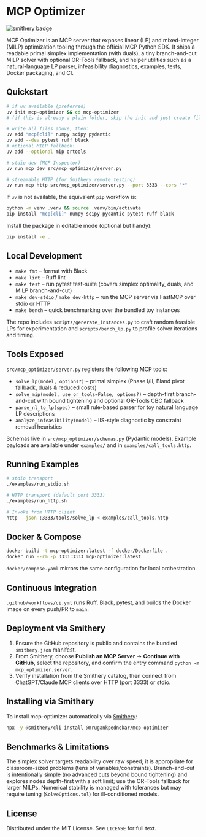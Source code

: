 # MCP Optimizer

[![smithery badge](https://smithery.ai/badge/@mrugankpednekar/mcp-optimizer)](https://smithery.ai/server/@mrugankpednekar/mcp-optimizer)

MCP Optimizer is an MCP server that exposes linear (LP) and mixed-integer (MILP) optimization tooling through the official MCP Python SDK. It ships a readable primal simplex implementation (with duals), a tiny branch-and-cut MILP solver with optional OR-Tools fallback, and helper utilities such as a natural-language LP parser, infeasibility diagnostics, examples, tests, Docker packaging, and CI.

## Quickstart

```sh
# if uv available (preferred)
uv init mcp-optimizer && cd mcp-optimizer
# (if this is already a plain folder, skip the init and just create files)

# write all files above, then:
uv add "mcp[cli]" numpy scipy pydantic
uv add --dev pytest ruff black
# optional MILP fallback:
uv add --optional mip ortools

# stdio dev (MCP Inspector)
uv run mcp dev src/mcp_optimizer/server.py

# streamable HTTP (for Smithery remote testing)
uv run mcp http src/mcp_optimizer/server.py --port 3333 --cors "*"
```

If `uv` is not available, the equivalent `pip` workflow is:

```sh
python -m venv .venv && source .venv/bin/activate
pip install "mcp[cli]" numpy scipy pydantic pytest ruff black
```

Install the package in editable mode (optional but handy):

```sh
pip install -e .
```

## Local Development

- `make fmt` – format with Black
- `make lint` – Ruff lint
- `make test` – run pytest test-suite (covers simplex optimality, duals, and MILP branch-and-cut)
- `make dev-stdio` / `make dev-http` – run the MCP server via FastMCP over stdio or HTTP
- `make bench` – quick benchmarking over the bundled toy instances

The repo includes `scripts/generate_instances.py` to craft random feasible LPs for experimentation and `scripts/bench_lp.py` to profile solver iterations and timing.

## Tools Exposed

`src/mcp_optimizer/server.py` registers the following MCP tools:

- `solve_lp(model, options?)` – primal simplex (Phase I/II, Bland pivot fallback, duals & reduced costs)
- `solve_mip(model, use_or_tools=False, options?)` – depth-first branch-and-cut with bound tightening and optional OR-Tools CBC fallback
- `parse_nl_to_lp(spec)` – small rule-based parser for toy natural language LP descriptions
- `analyze_infeasibility(model)` – IIS-style diagnostic by constraint removal heuristics

Schemas live in `src/mcp_optimizer/schemas.py` (Pydantic models). Example payloads are available under `examples/` and in `examples/call_tools.http`.

## Running Examples

```sh
# stdio transport
./examples/run_stdio.sh

# HTTP transport (default port 3333)
./examples/run_http.sh

# Invoke from HTTP client
http --json :3333/tools/solve_lp < examples/call_tools.http
```

## Docker & Compose

```sh
docker build -t mcp-optimizer:latest -f docker/Dockerfile .
docker run --rm -p 3333:3333 mcp-optimizer:latest
```

`docker/compose.yaml` mirrors the same configuration for local orchestration.

## Continuous Integration

`.github/workflows/ci.yml` runs Ruff, Black, pytest, and builds the Docker image on every push/PR to `main`.

## Deployment via Smithery

1. Ensure the GitHub repository is public and contains the bundled `smithery.json` manifest.
2. From Smithery, choose **Publish an MCP Server** → **Continue with GitHub**, select the repository, and confirm the entry command `python -m mcp_optimizer.server`.
3. Verify installation from the Smithery catalog, then connect from ChatGPT/Claude MCP clients over HTTP (port 3333) or stdio.

## Installing via Smithery

To install mcp-optimizer automatically via [Smithery](https://smithery.ai/server/@mrugankpednekar/mcp-optimizer):

```bash
npx -y @smithery/cli install @mrugankpednekar/mcp-optimizer
```

## Benchmarks & Limitations

The simplex solver targets readability over raw speed; it is appropriate for classroom-sized problems (tens of variables/constraints). Branch-and-cut is intentionally simple (no advanced cuts beyond bound tightening) and explores nodes depth-first with a soft limit; use the OR-Tools fallback for larger MILPs. Numerical stability is managed with tolerances but may require tuning (`SolveOptions.tol`) for ill-conditioned models.

## License

Distributed under the MIT License. See `LICENSE` for full text.
